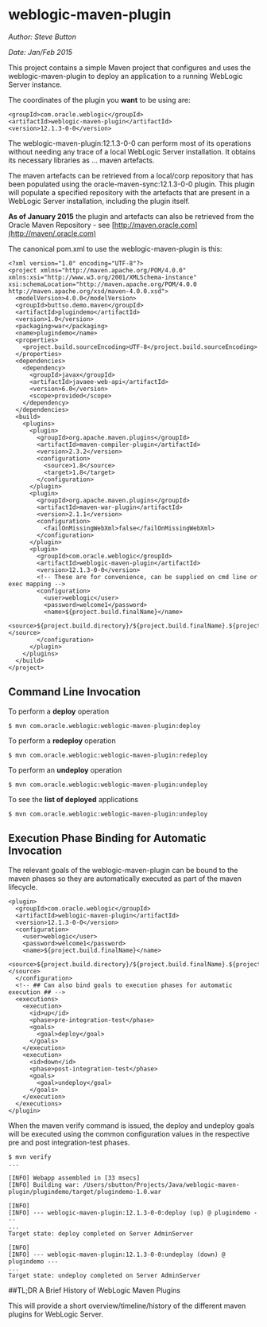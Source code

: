 # weblogic-maven-plugin

*Author: Steve Button*  

*Date: Jan/Feb 2015*

This project contains a simple Maven project that configures and uses the weblogic-maven-plugin to deploy an application to a running WebLogic Server instance.

The coordinates of the plugin you **want** to be using are:

    <groupId>com.oracle.weblogic</groupId>
    <artifactId>weblogic-maven-plugin</artifactId>
    <version>12.1.3-0-0</version>

The weblogic-maven-plugin:12.1.3-0-0 can perform most of its operations without needing any trace of a local WebLogic Server installation.  It obtains its necessary libraries as ... maven artefacts.

The maven artefacts can be retrieved from a local/corp repository that has been populated using the oracle-maven-sync:12.1.3-0-0 plugin.  This plugin will populate a specified repository with the artefacts that are present in a WebLogic Server installation, including the plugin itself.

**As of January 2015** the plugin and artefacts can also be retrieved from the     Oracle Maven Repository - see [http://maven.oracle.com](http://maven/.oracle.com)

The canonical pom.xml to use the weblogic-maven-plugin is this:

    <?xml version="1.0" encoding="UTF-8"?>
    <project xmlns="http://maven.apache.org/POM/4.0.0" xmlns:xsi="http://www.w3.org/2001/XMLSchema-instance" xsi:schemaLocation="http://maven.apache.org/POM/4.0.0 http://maven.apache.org/xsd/maven-4.0.0.xsd">
      <modelVersion>4.0.0</modelVersion>
      <groupId>buttso.demo.maven</groupId>
      <artifactId>plugindemo</artifactId>
      <version>1.0</version>
      <packaging>war</packaging>
      <name>plugindemo</name>
      <properties>
        <project.build.sourceEncoding>UTF-8</project.build.sourceEncoding>
      </properties>  
      <dependencies>
        <dependency>
          <groupId>javax</groupId>
          <artifactId>javaee-web-api</artifactId>
          <version>6.0</version>
          <scope>provided</scope>
        </dependency>
      </dependencies>
      <build>
        <plugins>
          <plugin>
            <groupId>org.apache.maven.plugins</groupId>
            <artifactId>maven-compiler-plugin</artifactId>
            <version>2.3.2</version>
            <configuration>
              <source>1.8</source>
              <target>1.8</target>
            </configuration>
          </plugin>
          <plugin>
            <groupId>org.apache.maven.plugins</groupId>
            <artifactId>maven-war-plugin</artifactId>
            <version>2.1.1</version>
            <configuration>
              <failOnMissingWebXml>false</failOnMissingWebXml>
            </configuration>
          </plugin>
          <plugin>
            <groupId>com.oracle.weblogic</groupId> 
            <artifactId>weblogic-maven-plugin</artifactId> 
            <version>12.1.3-0-0</version> 
            <!-- These are for convenience, can be supplied on cmd line or exec mapping -->
            <configuration> 
              <user>weblogic</user>
              <password>welcome1</password>
              <name>${project.build.finalName}</name>
              <source>${project.build.directory}/${project.build.finalName}.${project.packaging}</source>          
            </configuration>       
          </plugin>
        </plugins>
      </build>
    </project>

## Command Line Invocation

To perform a **deploy** operation

    $ mvn com.oracle.weblogic:weblogic-maven-plugin:deploy
    
To perform a **redeploy** operation

    $ mvn com.oracle.weblogic:weblogic-maven-plugin:redeploy

To perform an **undeploy** operation

    $ mvn com.oracle.weblogic:weblogic-maven-plugin:undeploy
    
To see the **list of deployed** applications    

    $ mvn com.oracle.weblogic:weblogic-maven-plugin:undeploy
    
## Execution Phase Binding for Automatic Invocation

The relevant goals of the weblogic-maven-plugin can be bound to the maven phases so they are automatically executed as part of the maven lifecycle.

    <plugin>
      <groupId>com.oracle.weblogic</groupId> 
      <artifactId>weblogic-maven-plugin</artifactId> 
      <version>12.1.3-0-0</version> 
      <configuration> 
        <user>weblogic</user>
        <password>welcome1</password>
        <name>${project.build.finalName}</name>
        <source>${project.build.directory}/${project.build.finalName}.${project.packaging}</source>          
      </configuration> 
      <!-- ## Can also bind goals to execution phases for automatic execution ## -->
      <executions>
        <execution>
          <id>up</id>
          <phase>pre-integration-test</phase> 
          <goals> 
            <goal>deploy</goal> 
          </goals>
        </execution> 
        <execution>
          <id>down</id>
          <phase>post-integration-test</phase> 
          <goals> 
            <goal>undeploy</goal> 
          </goals>
        </execution> 
      </executions>
    </plugin>

When the maven verify command is issued, the deploy and undeploy goals will be executed using the common configuration values in the respective pre and post integration-test phases. 

    $ mvn verify    
    ...

    [INFO] Webapp assembled in [33 msecs]
    [INFO] Building war: /Users/sbutton/Projects/Java/weblogic-maven-plugin/plugindemo/target/plugindemo-1.0.war

    [INFO] 
    [INFO] --- weblogic-maven-plugin:12.1.3-0-0:deploy (up) @ plugindemo ---
    ...
    Target state: deploy completed on Server AdminServer
    
    [INFO] 
    [INFO] --- weblogic-maven-plugin:12.1.3-0-0:undeploy (down) @ plugindemo ---
    ...
    Target state: undeploy completed on Server AdminServer
   

##TL;DR A Brief History of WebLogic Maven Plugins

This will provide a short overview/timeline/history of the different maven plugins for WebLogic Server.








